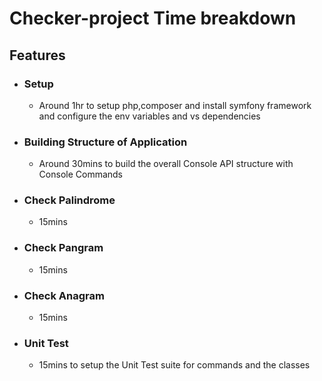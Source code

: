 # Checker-project Time breakdown

## Features

-   ### Setup 
	
		
	-   Around 1hr to setup php,composer and install symfony framework and configure the env variables and vs dependencies

-   ### Building Structure of Application

    -   Around 30mins to build the overall Console API structure with Console Commands
        
-   ### Check Palindrome

    -   15mins

-   ### Check Pangram

    -   15mins
	
-   ### Check Anagram

    -   15mins
	
-   ### Unit Test
    
	-  15mins to setup the Unit Test suite for commands and the classes